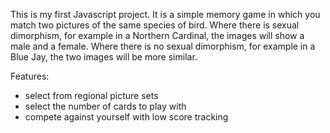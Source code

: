 This is my first Javascript project. It is a simple memory game in which you match two pictures of the same species of bird. Where there is sexual dimorphism, for example in a Northern Cardinal, the images will show a male and a female. Where there is no sexual dimorphism, for example in a Blue Jay, the two images will be more similar. 

Features: 
- select from regional picture sets
- select the number of cards to play with
- compete against yourself with low score tracking
